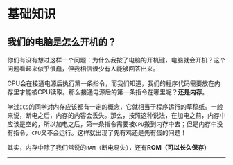 # 基础知识

## **我们的电脑是怎么开机的？**

你们有没有想过这样一个问题：为什么我按了电脑的开机键，电脑就会开机？这个问题看起来似乎很蠢，但我相信很少有人能够回答出来。

CPU会在接通电源后执行第一条指令，而我们知道，我们的程序代码需要放在内存里才能被CPU读取。那么接通电源后的第一条指令在哪里呢？**还是内存**。

学过`ICS`的同学对内存应该都有一定的概念，它就相当于程序运行的草稿纸。一般来说，断电之后，内存的内容会丢失。那么，按照这种说法，在加电之前，内存中应该是空的，所以加电之后，第一条指令需要被`CPU`搬到内存中去；但是内存中没有指令，`CPU`又不会运行。这样就出现了先有鸡还是先有蛋的问题！

其实，内存中除了我们常说的`RAM`（断电易失），还有**ROM（可以长久保存）**

***
